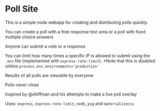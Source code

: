 # Poll Site

This is a simple node webapp for creating and distributing polls quickly. 

You can create a poll with a free response text area or a poll with fixed multiple choice answers

Anyone can submit a vote or a response 

You can limit how many times a specific IP is allowed to submit using the `.env` file (implemented with `express-rate-limit`).
*Note that this is disabled unless `process.env.environment=='production'`

Results of all polls are viewable by everyone

Polls never close 

Inspired by @shiffman and his attempts to make a live poll overlay 

Uses: `express`, `express-rate-limit`, `nedb`, `pug` and `materializecss`